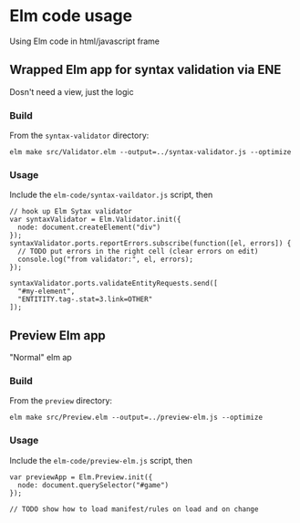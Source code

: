 # Elm code usage

Using Elm code in html/javascript frame

## Wrapped Elm app for syntax validation via ENE

Dosn't need a view, just the logic

### Build

From the `syntax-validator` directory:

    elm make src/Validator.elm --output=../syntax-validator.js --optimize

### Usage

Include the `elm-code/syntax-vaildator.js` script, then

    // hook up Elm Sytax validator
    var syntaxValidator = Elm.Validator.init({
      node: document.createElement("div")
    });
    syntaxValidator.ports.reportErrors.subscribe(function([el, errors]) {
      // TODO put errors in the right cell (clear errors on edit)
      console.log("from validator:", el, errors);
    });

    syntaxValidator.ports.validateEntityRequests.send([
      "#my-element",
      "ENTITITY.tag-.stat=3.link=OTHER"
    ]);

## Preview Elm app

"Normal" elm ap

### Build

From the `preview` directory:

    elm make src/Preview.elm --output=../preview-elm.js --optimize

### Usage

Include the `elm-code/preview-elm.js` script, then

    var previewApp = Elm.Preview.init({
      node: document.querySelector("#game")
    });

    // TODO show how to load manifest/rules on load and on change
